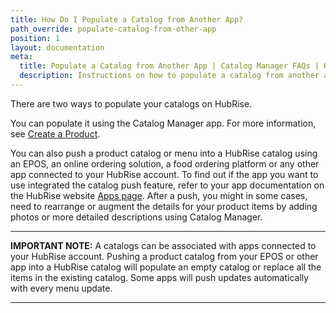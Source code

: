 ```yaml
---
title: How Do I Populate a Catalog from Another App?
path_override: populate-catalog-from-other-app
position: 1
layout: documentation
meta:
  title: Populate a Catalog from Another App | Catalog Manager FAQs | HubRise
  description: Instructions on how to populate a catalog from another app to HubRise. Catalog Manager a HubRise app to view and edit your HubRise catalogs and synchronise them with your ePOS and other systems.
---
```


There are two ways to populate your catalogs on HubRise.

You can populate it using the Catalog Manager app. For more information, see [Create a Product](/apps/catalog-manager/products#create).

You can also push a product catalog or menu into a HubRise catalog using an EPOS, an online ordering solution, a food ordering platform or any other app connected to your HubRise account. To find out if the app you want to use integrated the catalog push feature, refer to your app documentation on the HubRise website [Apps page](https://www.hubrise.com/apps). After a push, you might in some cases, need to rearrange or augment the details for your product items by adding photos or more detailed descriptions using Catalog Manager.

---

**IMPORTANT NOTE:** A catalogs can be associated with apps connected to your HubRise account. Pushing a product catalog from your EPOS or other app into a HubRise catalog will populate an empty catalog or replace all the items in the existing catalog. Some apps will push updates automatically with every menu update.

---